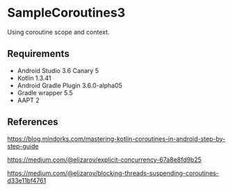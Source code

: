 # SampleCoroutines3
Using coroutine scope and context.

## Requirements
* Android Studio 3.6 Canary 5
* Kotlin 1.3.41
* Android Gradle Plugin 3.6.0-alpha05
* Gradle wrapper 5.5
* AAPT 2

## References
https://blog.mindorks.com/mastering-kotlin-coroutines-in-android-step-by-step-guide

https://medium.com/@elizarov/explicit-concurrency-67a8e8fd9b25

https://medium.com/@elizarov/blocking-threads-suspending-coroutines-d33e11bf4761